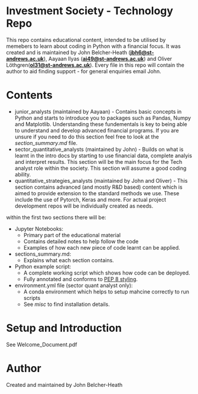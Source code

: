 # Investment Society - Technology Repo #
This repo contains educational content, intended to be utilised by memebers to learn about coding in Python with a financial focus. It was created and is maintained by John Belcher-Heath (**jbh6@st-andrews.ac.uk**), Aayaan Ilyas (**ai49@st-andrews.ac.uk**) and Oliver Löthgren(**ol31@st-andrews.ac.uk**). Every file in this repo will contain the author to aid finding support - for general enquiries email John.

# Contents #

- junior_analysts (maintained by Aayaan) - Contains basic concepts in Python and starts to introduce you to packages such as Pandas, Numpy and Matplotlib. Understanding these fundementals is key to being able to understand and develop advanced financial programs. If you are unsure if you need to do this section feel free to look at the *section_summary.md* file.
- sector_quantitative_analysts (maintained by John) - Builds on what is learnt in the intro docs by starting to use financial data, complete analyis and 
interpret results. This section will be the main focus for the Tech analyst role within the society. This section will assume a good coding ability.
- quantitative_strategies_analysts (maintained by John and Oliver) - This section contains advanced (and mostly R&D based) content which is aimed to provide extension to the standard methods we use. These include the use of Pytorch, Keras and more. For actual project development repos will be individually created as needs.

within the first two sections there will be:
- Jupyter Notebooks:
    - Primary part of the educational material 
    - Contains detailed notes to help follow the code
    - Examples of how each new piece of code learnt can be applied.
- sections_summary.md:
    - Explains what each section contains.
- Python example script:
    - A complete working script which shows how code can be deployed.
    - Fully annotated and conforms to [PEP 8 styling](https://peps.python.org/pep-0008/).
- environment.yml file (sector quant analyst only):
    - A conda environment which helps to setup mahcine correctly to run scripts
    - See *misc* to find installation details.
# Setup and Introduction #
See Welcome_Document.pdf
# Author #
Created and maintained by John Belcher-Heath
